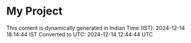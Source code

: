 # My Project

This content is dynamically generated in Indian Time (IST): 2024-12-14 18:14:44 IST
Converted to UTC: 2024-12-14 12:44:44 UTC
